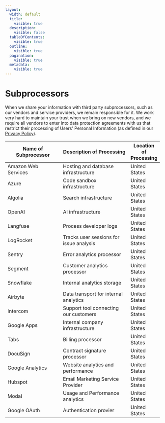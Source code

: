 ```yaml
---
layout:
  width: default
  title:
    visible: true
  description:
    visible: false
  tableOfContents:
    visible: true
  outline:
    visible: true
  pagination:
    visible: true
  metadata:
    visible: true
---
```


# Subprocessors

When we share your information with third party subprocessors, such as our vendors and service providers, we remain responsible for it. We work very hard to maintain your trust when we bring on new vendors, and we require all vendors to enter into data protection agreements with us that restrict their processing of Users' Personal Information (as defined in our [Privacy Policy](https://app.zenlytic.com/privacy-policy)).

<table data-full-width="false"><thead><tr><th width="229.17578125">Name of Subprocessor</th><th width="315.90234375">Description of Processing</th><th>Location of Processing</th></tr></thead><tbody><tr><td>Amazon Web Services</td><td>Hosting and database infrastructure</td><td>United States</td></tr><tr><td>Azure</td><td>Code sandbox infrastructure</td><td>United States</td></tr><tr><td>Algolia</td><td>Search infrastructure</td><td>United States</td></tr><tr><td>OpenAI</td><td>AI infrastructure</td><td>United States</td></tr><tr><td>Langfuse</td><td>Process developer logs</td><td>United States</td></tr><tr><td>LogRocket</td><td>Tracks user sessions for issue analysis</td><td>United States</td></tr><tr><td>Sentry</td><td>Error analytics processor</td><td>United States</td></tr><tr><td>Segment</td><td>Customer analytics processor</td><td>United States</td></tr><tr><td>Snowflake</td><td>Internal analytics storage</td><td>United States</td></tr><tr><td>Airbyte</td><td>Data transport for internal analytics</td><td>United States</td></tr><tr><td>Intercom</td><td>Support tool connecting our customers</td><td>United States</td></tr><tr><td>Google Apps</td><td>Internal company infrastructure</td><td>United States</td></tr><tr><td>Tabs</td><td>Billing processor</td><td>United States</td></tr><tr><td>DocuSign</td><td>Contract signature processor</td><td>United States</td></tr><tr><td>Google Analytics</td><td>Website analytics and performance</td><td>United States</td></tr><tr><td>Hubspot</td><td>Email Marketing Service Provider</td><td>United States</td></tr><tr><td>Modal</td><td>Usage and Performance analytics</td><td>United States</td></tr><tr><td>Google OAuth</td><td>Authentication provier</td><td>United States</td></tr></tbody></table>
